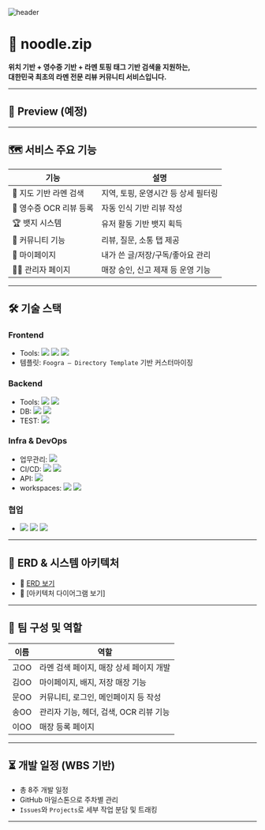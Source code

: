 ![header](https://capsule-render.vercel.app/api?type=slice&color=auto&height=300&section=header&text=zip.lab&desc=noodle.zip&fontSize=90&fontAlign=60&fontAlignY=25&descSize=40&descAlign=70&descAlignY=40&rotate=20) 


# 🍜 noodle.zip

**위치 기반 + 영수증 기반 + 라멘 토핑 태그 기반 검색을 지원하는,  
대한민국 최초의 라멘 전문 리뷰 커뮤니티 서비스입니다.**

---

## 📸 Preview (예정)

<!-- ![preview](./preview.gif)--> <!-- 시연 GIF나 이미지 넣기 -->

---

## 🗺️ 서비스 주요 기능

| 기능 | 설명 |
|------|------|
| 📍 지도 기반 라멘 검색 | 지역, 토핑, 운영시간 등 상세 필터링 |
| 🧾 영수증 OCR 리뷰 등록 | 자동 인식 기반 리뷰 작성 |
| 🏆 뱃지 시스템 | 유저 활동 기반 뱃지 획득 |
| 💬 커뮤니티 기능 | 리뷰, 질문, 소통 탭 제공 |
| 🧑 마이페이지 | 내가 쓴 글/저장/구독/좋아요 관리 |
| 🧑‍💼 관리자 페이지 | 매장 승인, 신고 제재 등 운영 기능 |

---

## 🛠 기술 스택
<!-- 아이콘 : https://github.com/Envoy-VC/awesome-badges?tab=readme-ov-file -->
### Frontend
- Tools:
<img src="https://img.shields.io/badge/HTML5-E34F26?style=for-the-badge&logo=html5&logoColor=white" /> <img src="https://img.shields.io/badge/CSS3-1572B6?style=for-the-badge&logo=css3&logoColor=white" /> <img src="https://img.shields.io/badge/JavaScript-F7DF1E?style=for-the-badge&logo=JavaScript&logoColor=white" />
- 템플릿: `Foogra – Directory Template` 기반 커스터마이징

### Backend
- Tools:
<img src="https://img.shields.io/badge/Java-ED8B00?style=for-the-badge&logo=openjdk&logoColor=white" /> ![](https://img.shields.io/badge/spring_boot-boot?style=for-the-badge&logo=springboot&logoColor=white&logoSize=auto&labelColor=6DB33F&color=6DB33F&cacheSeconds=3600)
- DB:
![](https://img.shields.io/badge/MySQL-005C84?style=for-the-badge&logo=mysql&logoColor=white) ![](https://img.shields.io/badge/spring_data_jpa-spring?style=for-the-badge&logo=spring&logoColor=white&logoSize=auto&labelColor=6DB33F&color=6DB33F&cacheSeconds=3600)
- TEST:
![](https://img.shields.io/badge/junit5-test?style=for-the-badge&logo=junit5&logoColor=white&logoSize=auto&labelColor=25A162&color=DC524A&cacheSeconds=3600)


### Infra & DevOps
- 업무관리:
![](https://img.shields.io/badge/GitHub-100000?style=for-the-badge&logo=github&logoColor=white)
- CI/CD: 
![](https://img.shields.io/badge/docker-%230db7ed.svg?style=for-the-badge&logo=docker&logoColor=white) ![](https://img.shields.io/badge/GitHub_Actions-2088FF?style=for-the-badge&logo=github-actions&logoColor=white)
- API:
![](https://img.shields.io/badge/naver_cloud_platform-ncp?style=for-the-badge&logo=naver&logoColor=green&logoSize=auto&labelColor=white&color=03C75A&cacheSeconds=3600)
- workspaces:
  ![](https://img.shields.io/badge/IntelliJ_IDEA-000000.svg?style=for-the-badge&logo=intellij-idea&logoColor=white) ![](https://img.shields.io/badge/Gradle-02303A.svg?style=for-the-badge&logo=Gradle&logoColor=white) 
### 협업
- 	![](https://img.shields.io/badge/Slack-4A154B?style=for-the-badge&logo=slack&logoColor=white) ![](https://img.shields.io/badge/GIT-E44C30?style=for-the-badge&logo=git&logoColor=white) ![](https://img.shields.io/badge/Notion-%23000000.svg?style=for-the-badge&logo=notion&logoColor=white)


---

## 🔖 ERD & 시스템 아키텍처

- 📄 [ERD 보기](https://www.erdcloud.com/d/3fXPuFYXD6sekZqTj)
- 🧩 [아키텍처 다이어그램 보기]<!--(./docs/architecture.svg)-->

---

## 👥 팀 구성 및 역할

| 이름 | 역할 |
|------|------|
| 고OO | 라멘 검색 페이지, 매장 상세 페이지 개발 |
| 김OO | 마이페이지, 배지, 저장 매장 기능 |
| 문OO | 커뮤니티, 로그인, 메인페이지 등 작성 |
| 송OO | 관리자 기능, 헤더, 검색, OCR 리뷰 기능 |
| 이OO | 매장 등록 페이지 |

---

## ⏳ 개발 일정 (WBS 기반)

- 총 8주 개발 일정
- GitHub 마일스톤으로 주차별 관리
- `Issues`와 `Projects`로 세부 작업 분담 및 트래킹

---

<!-- ## 📂 실행 방법 (예시)

```bash
# 1. clone
git clone https://github.com/your-org/noodle.zip.git

# 2. DB 세팅 (MySQL + 스키마 파일 실행)
mysql -u root -p < schema.sql

# 3. 빌드 & 실행
./gradlew bootRun
-->
